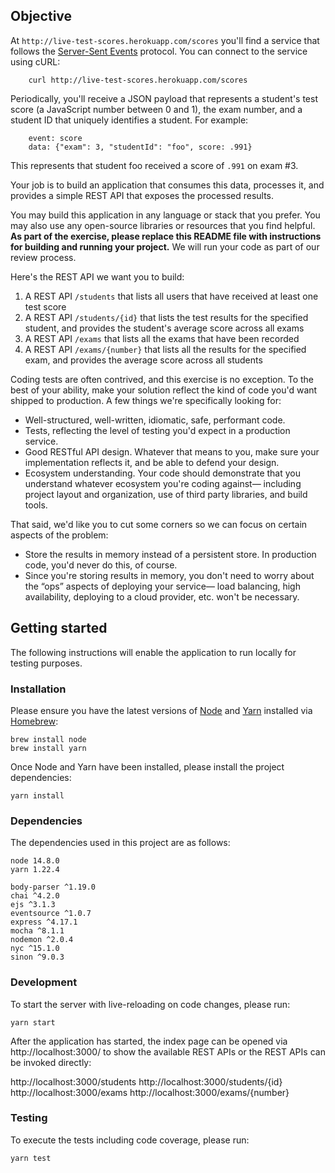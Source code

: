 ## Objective

At `http://live-test-scores.herokuapp.com/scores` you'll find a service that follows the [Server-Sent Events](https://www.w3.org/TR/2015/REC-eventsource-20150203/) protocol. You can connect to the service using cURL:

        curl http://live-test-scores.herokuapp.com/scores

Periodically, you'll receive a JSON payload that represents a student's test score (a JavaScript number between 0 and 1), the exam number, and a student ID that uniquely identifies a student. For example:


        event: score
        data: {"exam": 3, "studentId": "foo", score: .991}

This represents that student foo received a score of `.991` on exam #3. 

Your job is to build an application that consumes this data, processes it, and provides a simple REST API that exposes the processed results. 

You may build this application in any language or stack that you prefer. You may also use any open-source libraries or resources that you find helpful. **As part of the exercise, please replace this README file with instructions for building and running your project.** We will run your code as part of our review process.

Here's the REST API we want you to build:

1. A REST API `/students` that lists all users that have received at least one test score
2. A REST API `/students/{id}` that lists the test results for the specified student, and provides the student's average score across all exams
3. A REST API `/exams` that lists all the exams that have been recorded
4. A REST API `/exams/{number}` that lists all the results for the specified exam, and provides the average score across all students

Coding tests are often contrived, and this exercise is no exception. To the best of your ability, make your solution reflect the kind of code you'd want shipped to production. A few things we're specifically looking for:


* Well-structured, well-written, idiomatic, safe, performant code.
* Tests, reflecting the level of testing you'd expect in a production service.
* Good RESTful API design. Whatever that means to you, make sure your implementation reflects it, and be able to defend your design.
* Ecosystem understanding. Your code should demonstrate that you understand whatever ecosystem you're coding against— including project layout and organization, use of third party libraries, and build tools.

That said, we'd like you to cut some corners so we can focus on certain aspects of the problem:


* Store the results in memory instead of a persistent store. In production code, you'd never do this, of course.
* Since you're storing results in memory, you don't need to worry about the “ops” aspects of deploying your service— load balancing, high availability, deploying to a cloud provider, etc. won't be necessary.


## Getting started

The following instructions will enable the application to run locally for testing purposes.

### Installation

Please ensure you have the latest versions of [Node](https://nodejs.org/) and [Yarn](https://yarnpkg.com/) installed via [Homebrew](https://brew.sh/):

```
brew install node
brew install yarn
```

Once Node and Yarn have been installed, please install the project dependencies:

```
yarn install
```

### Dependencies

The dependencies used in this project are as follows:

```
node 14.8.0
yarn 1.22.4

body-parser ^1.19.0
chai ^4.2.0
ejs ^3.1.3
eventsource ^1.0.7
express ^4.17.1
mocha ^8.1.1
nodemon ^2.0.4
nyc ^15.1.0
sinon ^9.0.3
```

### Development

To start the server with live-reloading on code changes, please run:

```
yarn start
```

After the application has started, the index page can be opened via http://localhost:3000/ to show the available REST APIs or the REST APIs can be invoked directly:

http://localhost:3000/students
http://localhost:3000/students/{id} 
http://localhost:3000/exams
http://localhost:3000/exams/{number}

### Testing

To execute the tests including code coverage, please run:

```
yarn test
```

